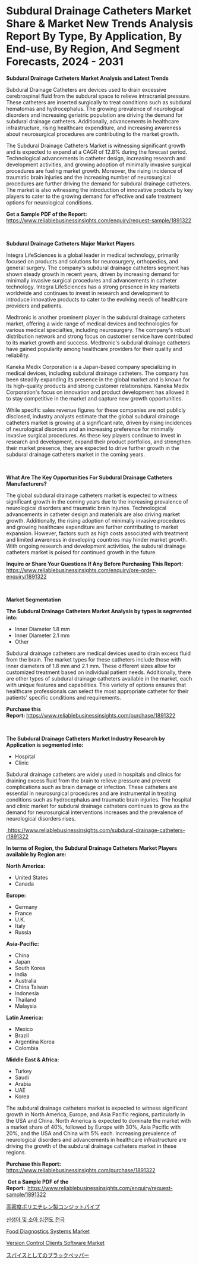 <p><h1>Subdural Drainage Catheters Market Share & Market New Trends Analysis Report By Type, By Application, By End-use, By Region, And Segment Forecasts, 2024 - 2031</h1></p><p><strong>Subdural Drainage Catheters Market Analysis and Latest Trends</strong></p>
<p><p>Subdural Drainage Catheters are devices used to drain excessive cerebrospinal fluid from the subdural space to relieve intracranial pressure. These catheters are inserted surgically to treat conditions such as subdural hematomas and hydrocephalus. The growing prevalence of neurological disorders and increasing geriatric population are driving the demand for subdural drainage catheters. Additionally, advancements in healthcare infrastructure, rising healthcare expenditure, and increasing awareness about neurosurgical procedures are contributing to the market growth.</p><p>The Subdural Drainage Catheters Market is witnessing significant growth and is expected to expand at a CAGR of 12.8% during the forecast period. Technological advancements in catheter design, increasing research and development activities, and growing adoption of minimally invasive surgical procedures are fueling market growth. Moreover, the rising incidence of traumatic brain injuries and the increasing number of neurosurgical procedures are further driving the demand for subdural drainage catheters. The market is also witnessing the introduction of innovative products by key players to cater to the growing demand for effective and safe treatment options for neurological conditions.</p></p>
<p><strong>Get a Sample PDF of the Report:&nbsp;</strong> <a href="https://www.reliablebusinessinsights.com/enquiry/request-sample/1891322">https://www.reliablebusinessinsights.com/enquiry/request-sample/1891322</a></p>
<p>&nbsp;</p>
<p><strong>Subdural Drainage Catheters Major Market Players</strong></p>
<p><p>Integra LifeSciences is a global leader in medical technology, primarily focused on products and solutions for neurosurgery, orthopedics, and general surgery. The company's subdural drainage catheters segment has shown steady growth in recent years, driven by increasing demand for minimally invasive surgical procedures and advancements in catheter technology. Integra LifeSciences has a strong presence in key markets worldwide and continues to invest in research and development to introduce innovative products to cater to the evolving needs of healthcare providers and patients.</p><p>Medtronic is another prominent player in the subdural drainage catheters market, offering a wide range of medical devices and technologies for various medical specialties, including neurosurgery. The company's robust distribution network and strong focus on customer service have contributed to its market growth and success. Medtronic's subdural drainage catheters have gained popularity among healthcare providers for their quality and reliability.</p><p>Kaneka Medix Corporation is a Japan-based company specializing in medical devices, including subdural drainage catheters. The company has been steadily expanding its presence in the global market and is known for its high-quality products and strong customer relationships. Kaneka Medix Corporation's focus on innovation and product development has allowed it to stay competitive in the market and capture new growth opportunities.</p><p>While specific sales revenue figures for these companies are not publicly disclosed, industry analysts estimate that the global subdural drainage catheters market is growing at a significant rate, driven by rising incidences of neurological disorders and an increasing preference for minimally invasive surgical procedures. As these key players continue to invest in research and development, expand their product portfolios, and strengthen their market presence, they are expected to drive further growth in the subdural drainage catheters market in the coming years.</p></p>
<p>&nbsp;</p>
<p><strong>What Are The Key Opportunities For Subdural Drainage Catheters Manufacturers?</strong></p>
<p><p>The global subdural drainage catheters market is expected to witness significant growth in the coming years due to the increasing prevalence of neurological disorders and traumatic brain injuries. Technological advancements in catheter design and materials are also driving market growth. Additionally, the rising adoption of minimally invasive procedures and growing healthcare expenditure are further contributing to market expansion. However, factors such as high costs associated with treatment and limited awareness in developing countries may hinder market growth. With ongoing research and development activities, the subdural drainage catheters market is poised for continued growth in the future.</p></p>
<p><strong>Inquire or Share Your Questions If Any Before Purchasing This Report:</strong> <a href="https://www.reliablebusinessinsights.com/enquiry/pre-order-enquiry/1891322">https://www.reliablebusinessinsights.com/enquiry/pre-order-enquiry/1891322</a></p>
<p>&nbsp;</p>
<p><strong>Market Segmentation</strong></p>
<p><strong>The Subdural Drainage Catheters Market Analysis by types is segmented into:</strong></p>
<p><ul><li>Inner Diameter 1.8 mm</li><li>Inner Diameter 2.1 mm</li><li>Other</li></ul></p>
<p><p>Subdural drainage catheters are medical devices used to drain excess fluid from the brain. The market types for these catheters include those with inner diameters of 1.8 mm and 2.1 mm. These different sizes allow for customized treatment based on individual patient needs. Additionally, there are other types of subdural drainage catheters available in the market, each with unique features and capabilities. This variety of options ensures that healthcare professionals can select the most appropriate catheter for their patients' specific conditions and requirements.</p></p>
<p><strong>Purchase this Report:&nbsp;</strong><a href="https://www.reliablebusinessinsights.com/purchase/1891322">https://www.reliablebusinessinsights.com/purchase/1891322</a></p>
<p>&nbsp;</p>
<p><strong>The Subdural Drainage Catheters Market Industry Research by Application is segmented into:</strong></p>
<p><ul><li>Hospital</li><li>Clinic</li></ul></p>
<p><p>Subdural drainage catheters are widely used in hospitals and clinics for draining excess fluid from the brain to relieve pressure and prevent complications such as brain damage or infection. These catheters are essential in neurosurgical procedures and are instrumental in treating conditions such as hydrocephalus and traumatic brain injuries. The hospital and clinic market for subdural drainage catheters continues to grow as the demand for neurosurgical interventions increases and the prevalence of neurological disorders rises.</p></p>
<p><a href="https://www.reliablebusinessinsights.com/subdural-drainage-catheters-r1891322">&nbsp;https://www.reliablebusinessinsights.com/subdural-drainage-catheters-r1891322</a></p>
<p><strong>In terms of Region, the Subdural Drainage Catheters Market Players available by Region are:</strong></p>
<p>
    <p> <strong> North America: </strong>
        <ul>
            <li>United States</li>
            <li>Canada</li>
        </ul>
        </p> 
    <p> <strong> Europe: </strong>
        <ul>
            <li>Germany</li>
            <li>France</li>
            <li>U.K.</li>
            <li>Italy</li>
            <li>Russia</li>
        </ul>
        </p> 
    <p> <strong> Asia-Pacific: </strong>
        <ul>
            <li>China</li>
            <li>Japan</li>
            <li>South Korea</li>
            <li>India</li>
            <li>Australia</li>
            <li>China Taiwan</li>
            <li>Indonesia</li>
            <li>Thailand</li>
            <li>Malaysia</li>
        </ul>
        </p> 
    <p> <strong> Latin America: </strong>
        <ul>
            <li>Mexico</li>
            <li>Brazil</li>
            <li>Argentina Korea</li>
            <li>Colombia</li>
        </ul>
        </p> 
    <p> <strong> Middle East & Africa: </strong>
        <ul>
            <li>Turkey</li>
            <li>Saudi</li>
            <li>Arabia</li>
            <li>UAE</li>
            <li>Korea</li>
        </ul>
    </p>
    </p>
<p><p>The subdural drainage catheters market is expected to witness significant growth in North America, Europe, and Asia Pacific regions, particularly in the USA and China. North America is expected to dominate the market with a market share of 40%, followed by Europe with 30%, Asia Pacific with 20%, and the USA and China with 5% each. Increasing prevalence of neurological disorders and advancements in healthcare infrastructure are driving the growth of the subdural drainage catheters market in these regions.</p></p>
<p><strong>Purchase this Report: </strong><a href="https://www.reliablebusinessinsights.com/purchase/1891322">https://www.reliablebusinessinsights.com/purchase/1891322</a></p>
<p>&nbsp;<strong>Get a Sample PDF of the Report:&nbsp;&nbsp;</strong><a href="https://www.reliablebusinessinsights.com/enquiry/request-sample/1891322">https://www.reliablebusinessinsights.com/enquiry/request-sample/1891322</a></p>
<p><strong></strong></p>
<p><p><a href="https://medium.com/@xjdqtllf47/hdpe%E3%82%B3%E3%83%B3%E3%82%B8%E3%83%83%E3%83%88%E3%83%91%E3%82%A4%E3%83%97%E3%81%AE%E5%B8%82%E5%A0%B4%E5%88%86%E6%9E%90%E3%83%AC%E3%83%9D%E3%83%BC%E3%83%88-%E3%83%88%E3%83%AC%E3%83%B3%E3%83%89-%E6%88%90%E9%95%B7%E3%83%89%E3%83%A9%E3%82%A4%E3%83%90%E3%83%BC-%E3%81%8A%E3%82%88%E3%81%B3%E4%BA%88%E6%B8%AC-2024%E5%B9%B4-2031%E5%B9%B4-de766047c2e1">高密度ポリエチレン製コンジットパイプ</a></p><p><a href="https://github.com/naiemislamrayan2/Market-Research-Report-List-1/blob/main/8431659111372.md">신생아 및 소아 심전도 전극</a></p><p><a href="https://issuu.com/reportprime-2/docs/food-diagnostics-systems-market-size-2030.pptx">Food Diagnostics Systems Market</a></p><p><a href="https://github.com/rakibtthstu9900/Market-Research-Report-List-1/blob/main/version-control-clients-software-market.md">Version Control Clients Software Market</a></p><p><a href="https://medium.com/@donnell4596/%E3%82%B9%E3%83%91%E3%82%A4%E3%82%B9%E5%B8%82%E5%A0%B4%E3%81%AB%E3%81%8A%E3%81%91%E3%82%8B%E9%BB%92%E8%83%A1%E6%A4%92-%E7%A8%AE%E9%A1%9E-%E7%94%A8%E9%80%94-%E5%9C%B0%E7%90%86%E3%81%AB%E3%82%88%E3%82%8B%E5%8C%85%E6%8B%AC%E7%9A%84%E3%81%AA%E8%A9%95%E4%BE%A1-5e9a58e589b2">スパイスとしてのブラックペッパー</a></p></p>